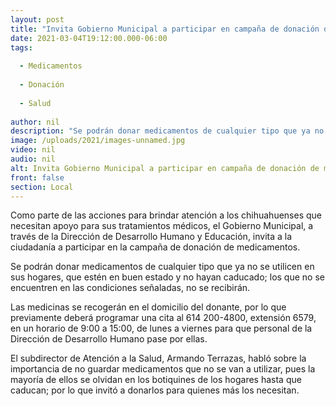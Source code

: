 ```yaml
---
layout: post
title: "Invita Gobierno Municipal a participar en campaña de donación de medicamentos"
date: 2021-03-04T19:12:00.000-06:00
tags:
  
  - Medicamentos
  
  - Donación
  
  - Salud
  
author: nil
description: "Se podrán donar medicamentos de cualquier tipo que ya no se utilicen en sus hogares, que estén en buen estado y no hayan caducado"
image: /uploads/2021/images-unnamed.jpg
video: nil
audio: nil
alt: Invita Gobierno Municipal a participar en campaña de donación de medicamentos
front: false
section: Local
---
```


Como parte de las acciones para brindar atención a los chihuahuenses que necesitan apoyo para sus tratamientos médicos, el Gobierno Municipal, a través de la Dirección de Desarrollo Humano y Educación, invita a la ciudadanía a participar en la campaña de donación de medicamentos.

Se podrán donar medicamentos de cualquier tipo que ya no se utilicen en sus hogares, que estén en buen estado y no hayan caducado; los que no se encuentren en las condiciones señaladas, no se recibirán. 

Las medicinas se recogerán en el domicilio del donante, por lo que previamente deberá programar una cita al 614 200-4800, extensión 6579, en un horario de 9:00 a 15:00, de lunes a viernes para que personal de la Dirección de Desarrollo Humano pase por ellas.  

El subdirector de Atención a la Salud, Armando Terrazas, habló sobre la importancia de no guardar medicamentos que no se van a utilizar, pues la mayoría de ellos se olvidan en los botiquines de los hogares hasta que caducan; por  lo que invitó a donarlos para quienes más los necesitan.  